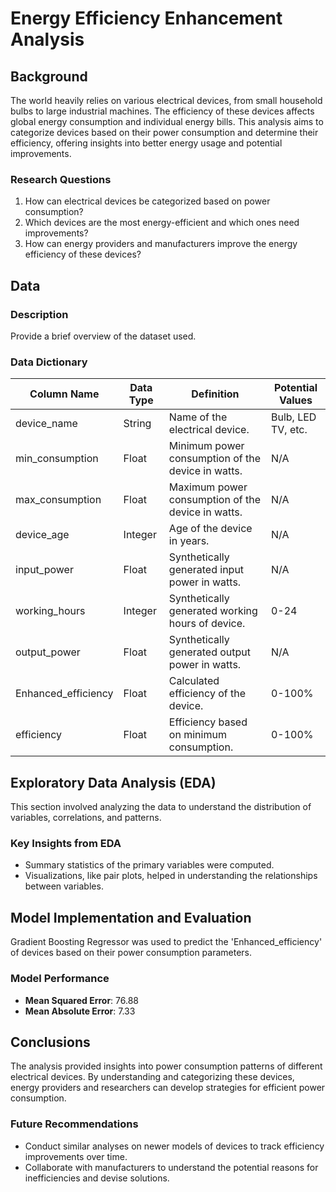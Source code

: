 # Energy Efficiency Enhancement Analysis

##  Background

The world heavily relies on various electrical devices, from small household bulbs to large industrial machines. The efficiency of these devices affects global energy consumption and individual energy bills. This analysis aims to categorize devices based on their power consumption and determine their efficiency, offering insights into better energy usage and potential improvements.

### Research Questions
1. How can electrical devices be categorized based on power consumption?
2. Which devices are the most energy-efficient and which ones need improvements?
3. How can energy providers and manufacturers improve the energy efficiency of these devices?

##  Data

### Description
Provide a brief overview of the dataset used.

### Data Dictionary

| Column Name          | Data Type | Definition                                         | Potential Values   |
|----------------------|-----------|----------------------------------------------------|--------------------|
| device_name          | String    | Name of the electrical device.                     | Bulb, LED TV, etc. |
| min_consumption      | Float     | Minimum power consumption of the device in watts.  | N/A                |
| max_consumption      | Float     | Maximum power consumption of the device in watts.  | N/A                |
| device_age           | Integer   | Age of the device in years.                        | N/A                |
| input_power          | Float     | Synthetically generated input power in watts.      | N/A                |
| working_hours        | Integer   | Synthetically generated working hours of device.   | 0-24               |
| output_power         | Float     | Synthetically generated output power in watts.     | N/A                |
| Enhanced_efficiency  | Float     | Calculated efficiency of the device.               | 0-100%             |
| efficiency           | Float     | Efficiency based on minimum consumption.           | 0-100%             |

##  Exploratory Data Analysis (EDA)

This section involved analyzing the data to understand the distribution of variables, correlations, and patterns. 

### Key Insights from EDA
- Summary statistics of the primary variables were computed.
- Visualizations, like pair plots, helped in understanding the relationships between variables.

##  Model Implementation and Evaluation

Gradient Boosting Regressor was used to predict the 'Enhanced_efficiency' of devices based on their power consumption parameters. 

### Model Performance
- **Mean Squared Error**: 76.88
- **Mean Absolute Error**: 7.33

##  Conclusions

The analysis provided insights into power consumption patterns of different electrical devices. By understanding and categorizing these devices, energy providers and researchers can develop strategies for efficient power consumption.

### Future Recommendations
- Conduct similar analyses on newer models of devices to track efficiency improvements over time.
- Collaborate with manufacturers to understand the potential reasons for inefficiencies and devise solutions.

